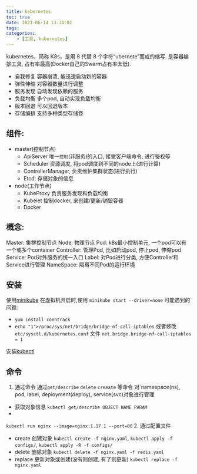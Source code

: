 ```yaml
---
title: kebernetes
toc: true
date: 2021-06-14 13:34:02
tags:
categories:
    - [工具, kubernetes]
---
```

kubernetes，简称 K8s，是用 8 代替 8 个字符“ubernete”而成的缩写.
是容器编排工具, 占有率最高(Docker自己的Swarm占有率太低).
<!--more-->
- 自我修复 容器崩溃, 能迅速启动新的容器
- 弹性伸缩 对容器数量进行调整
- 服务发现 自动发现依赖的服务
- 负载均衡 多个pod, 自动实现负载均衡
- 版本回退 可以回退版本
- 存储编排 支持多种类型存储卷

## 组件:
- master(控制节点)
  - ApiServer 唯一`控制`(非服务)的入口, 接受客户端命令, 进行鉴权等
  - Scheduler 资源调度, 将pod调度到不同的node上(进行计算)
  - ControllerManager, 负责维护集群状态(进行执行)
  - Etcd: 存储对象的信息
- node(工作节点)
  - KubeProxy 负责服务发现和负载均衡
  - Kubelet 控制docker, 来创建/更新/销毁容器
  - Docker

## 概念:
Master: 集群控制节点
Node: 物理节点
Pod: k8s最小控制单元, 一个pod可以有一个或多个container
Controller: 管理Pod, 比如启动pod, 停止pod, 伸缩pod
Service: Pod对外服务的统一入口
Label: 对Pod进行分类, 方便Controller和Service进行管理
NameSpace: 隔离不同Pod的运行环境


## 安装
使用[minikube](https://minikube.sigs.k8s.io/docs/)
在虚拟机开启时,使用
`minikube start --driver=none`
可能遇到的问题:
- `yum install conntrack`
- `echo "1">/proc/sys/net/bridge/bridge-nf-call-iptables`
或者修改`etc/sysctl.d/kubernetes.conf` 文件 `net.bridge.bridge-nf-call-iptables = 1`

安装[kubectl](https://kubernetes.io/docs/tasks/tools/install-kubectl-linux/#install-using-native-package-management)

## 命令
1. 通过命令
通过`get/describe` `delete` `creeate` 等命令 对`namespace(ns), pod, label, deployment(deploy), service(svc)对象进行管理
  - 获取对象信息
  `kubectl get/describe OBJECT NAME PARAM`
  - 

`kubectl run nginx --image=nginx:1.17.1 --port=80`
2. 通过配置文件
  - create 创建对象
  `kubectl create -f nginx.yaml`, `kubectl apply -f configs/`, `kubectl apply -R -f configs/`
  - delete 删除对象
  `kubectl delete -f nginx.yaml -f redis.yaml`
  - replace 更新对象或创建(没有则创建, 有了则更新)
   `kubectl replace -f nginx.yaml`
